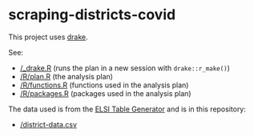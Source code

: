# scraping-districts-covid

This project uses [drake](https://github.com/ropensci/drake).

See:

 - [/_drake.R](/_drake.R) (runs the plan in a new session with `drake::r_make()`)
 - [/R/plan.R](R/plan.R) (the analysis plan)
 - [/R/functions.R](/R/functions.R) (functions used in the analysis plan)
 - [/R/packages.R](/R/packages.R) (packages used in the analysis plan)

The data used is from the [ELSI Table Generator](https://nces.ed.gov/ccd/elsi/tableGenerator.aspx) and is in this repository:

- [/district-data.csv](/district-data.csv)
